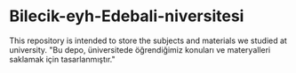 # Bilecik-eyh-Edebali-niversitesi
This repository is intended to store the subjects and materials we studied at university.
"Bu depo, üniversitede öğrendiğimiz konuları ve materyalleri saklamak için tasarlanmıştır."
